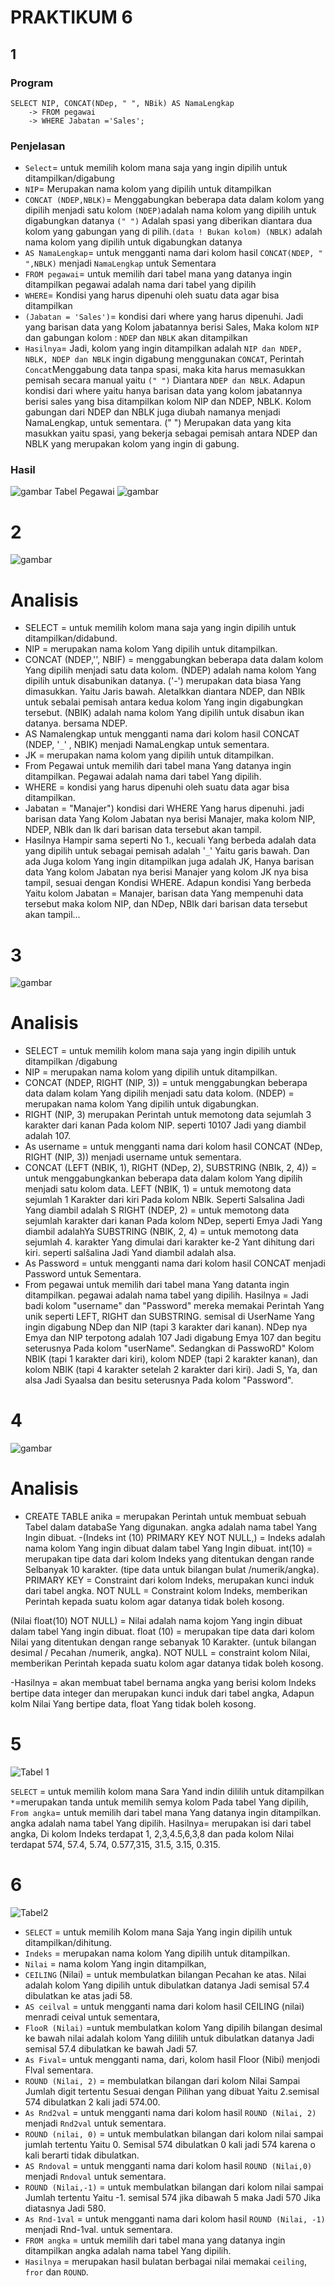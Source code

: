 # PRAKTIKUM 6
## 1
### Program
```Mysql
SELECT NIP, CONCAT(NDep, " ", NBik) AS NamaLengkap
    -> FROM pegawai
    -> WHERE Jabatan ='Sales';
```
### Penjelasan
- `Select`= untuk memilih kolom mana saja yang ingin dipilih untuk ditampilkan/digabung
- `NIP`= Merupakan nama kolom yang dipilih untuk ditampilkan 
- `CONCAT (NDEP,NBLK)`= Menggabungkan beberapa data dalam kolom yang dipilih menjadi satu kolom `(NDEP)`adalah  nama kolom yang dipilih untuk digabungkan datanya `(" ")` Adalah spasi yang diberikan diantara dua kolom yang gabungan yang di pilih.`(data ! Bukan kolom) (NBLK)` adalah nama kolom yang dipilih untuk digabungkan datanya 
- `AS NamaLengkap`= untuk mengganti nama dari kolom hasil `CONCAT(NDEP, " ",NBLK)` menjadi `NamaLengkap` untuk Sementara 
- `FROM pegawai`= untuk memilih dari tabel  mana yang datanya ingin ditampilkan pegawai adalah nama dari tabel yang dipilih
- `WHERE`= Kondisi yang harus dipenuhi oleh suatu data agar bisa ditampilkan
- `(Jabatan = 'Sales')`= kondisi dari where yang harus dipenuhi. Jadi yang barisan data yang Kolom jabatannya berisi Sales, Maka kolom `NIP` dan gabungan kolom : `NDEP` dan `NBLK` akan ditampilkan
- `Hasilnya`= Jadi, kolom yang ingin ditampilkan adalah `NIP dan NDEP, NBLK, NDEP dan NBLK` ingin digabung menggunakan `CONCAT`, Perintah `Concat`Menggabung data tanpa spasi, maka kita harus memasukkan pemisah secara manual yaitu `(" ")` Diantara `NDEP dan NBLK`. Adapun kondisi dari where yaitu hanya barisan data yang kolom jabatannya berisi sales yang bisa ditampilkan kolom NIP dan NDEP, NBLK. Kolom gabungan dari NDEP dan NBLK juga diubah namanya menjadi NamaLengkap, untuk sementara. (" ") Merupakan data yang kita masukkan yaitu spasi, yang bekerja  sebagai pemisah antara NDEP dan NBLK  yang merupakan kolom yang ingin di gabung. 
### Hasil
![gambar](AsetQ/1.jpg)
Tabel Pegawai
![gambar](AsetQ/P1.png)
# 2
![gambar](AsetQ/P2.png)
# Analisis
- SELECT = untuk memilih kolom mana saja yang ingin dipilih untuk ditampilkan/didabund.
- NIP = merupakan nama kolom Yang dipilih untuk ditampilkan.
- CONCAT (NDEP,'', NBIF) = menggabungkan beberapa data dalam kolom Yang dipilih menjadi satu data kolom.
  (NDEP) adalah nama kolom Yang dipilih untuk disabunikan datanya.
  ('-') merupakan data biasa Yang dimasukkan. Yaitu Jaris bawah. Aletalkkan diantara NDEP, dan NBIk untuk sebalai pemisah antara kedua kolom Yang ingin digabungkan tersebut.
 (NBIK) adalah nama kolom Yang dipilih untuk disabun ikan datanya. bersama NDEP.
- AS Namalengkap untuk mengganti nama dari kolom hasil CONCAT (NDEP, '`_`' , NBIK) menjadi NamaLengkap untuk sementara.
- JK = merupakan nama kolom yang dipilih untuk ditampilkan.
- From Pegawai untuk memilih dari tabel mana Yang datanya ingin ditampilkan. Pegawai adalah nama dari tabel Yang dipilih.
- WHERE = kondisi yang harus dipenuhi oleh suatu data agar bisa ditampilkan. 
- Jabatan = "Manajer") kondisi dari WHERE Yang harus dipenuhi. jadi barisan data Yang Kolom Jabatan nya berisi Manajer, maka kolom NIP, NDEP, NBIk dan Ik dari barisan data tersebut akan tampil.
- Hasilnya Hampir sama seperti No 1., kecuali Yang berbeda adalah data yang dipilih untuk sebagai pemisah adalah '`_`' Yaitu garis bawah. Dan ada Juga kolom Yang ingin ditampilkan juga adalah JK, Hanya barisan data Yang kolom Jabatan nya berisi Manajer yang kolom JK nya bisa tampil, sesuai dengan Kondisi WHERE. 
 Adapun kondisi Yang berbeda Yaitu kolom Jabatan = Manajer, barisan data Yang mempenuhi data tersebut maka kolom NIP, dan NDep, NBIk dari barisan data tersebut akan tampil...
# 3
![gambar](AsetQ/P3.png)
# Analisis

- SELECT = untuk memilih kolom mana saja yang ingin dipilih untuk ditampilkan /digabung
- NIP = merupakan nama kolom yang dipilih untuk ditampilkan.
- CONCAT (NDEP, RIGHT (NIP, 3)) = untuk menggabungkan beberapa data dalam kolam Yang dipilih menjadi satu data kolom.
  (NDEP) = merupakan nama kolom Yang dipilih untuk digabungkan.
- RIGHT (NIP, 3) merupakan Perintah untuk memotong data sejumlah 3 karakter dari kanan Pada kolom     NIP. seperti 10107 Jadi yang diambil adalah 107. 
- As username = untuk mengganti nama dari kolom hasil CONCAT (NDep, RIGHT (NIP, 3)) menjadi username untuk sementara.
- CONCAT (LEFT (NBIK, 1), RIGHT (NDep, 2), SUBSTRING (NBIk, 2, 4)) = untuk menggabungkankan beberapa data dalam kolom Yang dipilih menjadi satu kolom data. 
 LEFT (NBIK, 1) = untuk memotong data sejumlah 1 Karakter dari kiri Pada kolom NBIk. Seperti Salsalina Jadi Yang diambil adalah S 
  RIGHT (NDEP, 2) = untuk memotong data sejumlah karakter dari kanan Pada kolom NDep, seperti Emya Jadi Yang diambil adalahYa
 SUBSTRING (NBIK, 2, 4) = untuk memotong data sejumlah 4. karakter Yang dimulai dari karakter ke-2 Yant dihitung dari kiri. seperti salšalina Jadi Yand diambil adalah alsa.
- As Password = untuk mengganti nama dari kolom hasil CONCAT menjadi Password untuk Sementara.
- From pegawai untuk memilih dari tabel mana Yang datanta ingin ditampilkan. pegawai adalah nama tabel yang dipilih.
Hasilnya = Jadi badi kolom "username" dan "Password" mereka memakai Perintah Yang unik seperti LEFT, RIGHT dan SUBSTRING. semisal di UserName Yang ingin digabung NDep dan NIP (tapi 3 karakter dari kanan). NDep nya Emya dan NIP terpotong adalah 107 Jadi digabung Emya 107 dan begitu seterusnya Pada kolom "userName".
Sedangkan di PasswoRD" Kolom NBIK (tapi 1 karakter dari kiri), kolom NDEP (tapi 2 karakter kanan), dan kolom NBIK (tapi 4 karakter setelah 2 karakter dari kiri). Jadi S, Ya, dan alsa Jadi Syaalsa dan besitu seterusnya Pada kolom "Password".
# 4

![gambar](AsetQ/P4.png)


# Analisis

- CREATE TABLE anika = merupakan Perintah untuk membuat sebuah Tabel dalam databaSe Yang digunakan.
   angka adalah nama tabel Yang Ingin dibuat.
-(Indeks int (10) PRIMARY KEY NOT NULL,) = Indeks adalah nama kolom Yang ingin dibuat dalam tabel Yang Ingin dibuat.
    int(10) = merupakan tipe data dari kolom Indeks yang ditentukan dengan rande Selbanyak 10 karakter. (tipe data untuk bilangan bulat /numerik/angka). 
    PRIMARY KEY = Constraint dari kolom Indeks, merupakan kunci induk dari tabel angka.
    NOT NULL = Constraint kolom Indeks, memberikan Perintah kepada suatu kolom agar datanya tidak boleh kosong.

(Nilai float(10) NOT NULL) = Nilai adalah nama kojom Yang ingin dibuat dalam tabel Yang ingin dibuat.
    float (10) = merupakan tipe data dari kolom Nilai yang ditentukan dengan range sebanyak 10 Karakter. (untuk bilangan desimal / Pecahan /numerik, angka).
    NOT NULL = constraint kolom Nilai, memberikan Perintah kepada suatu kolom agar datanya tidak boleh kosong.

-Hasilnya = akan membuat tabel bernama angka yang berisi kolom Indeks bertipe data integer dan merupakan kunci induk dari tabel angka, Adapun kolm Nilai Yang bertipe data, float Yang tidak boleh kosong.
# 5

![Tabel 1](AsetQ/Tabel_Angka.png)

`SELECT` = untuk memilih kolom mana Sara Yand indin dililih untuk ditampilkan
`*`=merupakan tanda untuk memilih semya kolom Pada tabel Yang dipilih,
`From angka`= untuk memilih dari tabel mana Yang datanya ingin ditampilkan.
angka adalah nama tabel Yang dipilih.
Hasilnya= merupakan isi dari tabel angka, Di kolom Indeks terdapat 1, 2,3,4.5,6,3,8
dan pada kolom Nilai terdapat 574, 57.4, 5.74, 0.577,315, 31.5, 3.15, 0.315.
# 6

![Tabel2](AsetQ/Tabel_Indeks.png)


- `SELECT` = untuk memilih Kolom mana Saja Yang ingin dipilih untuk ditampilkan/dihitung.
- `Indeks` = merupakan nama kolom Yang dipilih untuk ditampilkan.
- `Nilai` = nama kolom Yang ingin ditampilkan,
- `CEILING` (Nilai) = untuk membulatkan bilangan Pecahan ke atas. Nilai adalah kolom
  Yang dipilih untuk dibulatkan datanya Jadi semisal 57.4 dibulatkan ke atas jadi 58.
- `AS ceilval` = untuk mengganti nama dari kolom hasil CEILING (nilai) menradi ceival untuk sementara,
- `FlooR (Nilai)` =untuk membulatkan kolom Yang dipilih bilangan desimal ke bawah nilai adalah kolom Yang dililih untuk dibulatkan datanya Jadi semisal 57.4 dibulatkan ke bawah Jadi 57.
- `As Fival`= untuk mengganti nama, dari, kolom hasil Floor (Nibi) menjodi Flval sementara.
- `ROUND (Nilai, 2)` = membulatkan bilangan dari kolom Nilai Sampai Jumlah digit tertentu
  Sesuai dengan Pilihan yang dibuat Yaitu 2.semisal 574 dibulatkan 2 kali jadi 574.00.
- `As Rnd2val` = untuk mengganti nama dari kolom hasil `ROUND (Nilai, 2)` menjadi `Rnd2val`
  untuk sementara.
 - `ROUND (nilai, 0)` = untuk membulatkan bilangan dari kolom nilai sampai jumlah tertentu Yaitu 0. Semisal 574 dibulatkan 0 kali jadi 574 karena o kali berarti tidak dibulatkan.
 - `AS Rndoval` = untuk mengganti nama dari kolom hasil `ROUND (Nilai,0)` menjadi `Rndoval` untuk sementara.
- `ROUND (Nilai,-1)` = untuk membulatkan bilangan dari kolom nilai sampai Jumlah tertentu Yaitu -1. semisal 574 jika dibawah 5 maka Jadi 570 Jika diatasnya Jadi 580.
- `As Rnd-1val` = untuk mengganti nama dari kolom hasil `ROUND (Nilai, -1)` menjadi Rnd-1val. untuk sementara.
- `FROM angka` = untuk memilih dari tabel mana yang datanya ingin ditampilkan angka adalah nama tabel Yang dipilih.
- `Hasilnya` = merupakan hasil bulatan berbagai nilai memakai `ceiling`, `fror` dan `ROUND`.